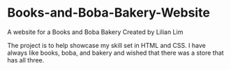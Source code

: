# Books-and-Boba-Bakery-Website
 A website for a Books and Boba Bakery
Created by Lilian Lim

The project is to help showcase my skill set in HTML and CSS. I have always like books, boba, and bakery and wished that there was a store that has all three.



